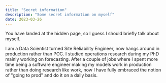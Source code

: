 ```yaml
---
title: "Secret information"
description: "Some secret information on myself"
date: 2023-03-26
---
```


You have landed at the hidden page, so I guess I should briefly talk about myself.

I am a Data Scientist turned Site Reliability Engineer, now hangs around in production rather than POC.  I studied
operations research during my PhD mainly working on forecasting.  After a couple of jobs where I spent more
time being a software engineer making my models work in production rather than doing research like work,
now I have fully embraced the notion of "going to prod" and do it on a daily basis.